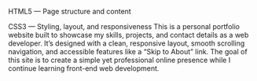 HTML5 — Page structure and content

CSS3 — Styling, layout, and responsiveness
This is a personal portfolio website built to showcase my skills, projects, and contact details as a web developer.
It’s designed with a clean, responsive layout, smooth scrolling navigation, and accessible features like a “Skip to About” link.
The goal of this site is to create a simple yet professional online presence while I continue learning front-end web development.
